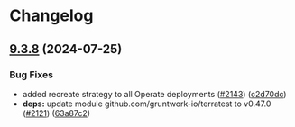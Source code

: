 # Changelog

## [9.3.8](https://github.com/camunda/camunda-platform-helm/compare/camunda-platform-8.4-v9.3.7...camunda-platform-8.4-9.3.8) (2024-07-25)


### Bug Fixes

* added recreate strategy to all Operate deployments ([#2143](https://github.com/camunda/camunda-platform-helm/issues/2143)) ([c2d70dc](https://github.com/camunda/camunda-platform-helm/commit/c2d70dc36088e67c5acb6fc5e51cc1fc64cf9e33))
* **deps:** update module github.com/gruntwork-io/terratest to v0.47.0 ([#2121](https://github.com/camunda/camunda-platform-helm/issues/2121)) ([63a87c2](https://github.com/camunda/camunda-platform-helm/commit/63a87c25d136f56e901a4bcb57e2cc34ad87b795))
